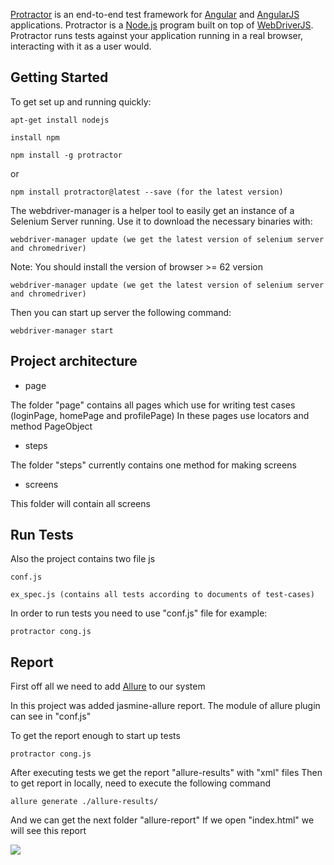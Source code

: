 [Protractor](http://angular.github.io/protractor) is an end-to-end test framework for [Angular](http://angular.io/) and [AngularJS](http://angularjs.org) applications. Protractor is a [Node.js](http://nodejs.org/) program built on top of [WebDriverJS](https://github.com/SeleniumHQ/selenium/wiki/WebDriverJs). Protractor runs tests against your application running in a real browser, interacting with it as a user would.

Getting Started
---------------

To get set up and running quickly:

```
apt-get install nodejs
```

```
install npm
```

```
npm install -g protractor
```
or

```
npm install protractor@latest --save (for the latest version)
```

The webdriver-manager is a helper tool to easily get an instance of a Selenium Server running. Use it to download the necessary binaries with:

```
webdriver-manager update (we get the latest version of selenium server and chromedriver)
```
   Note: You should install the version of browser >= 62 version

```
webdriver-manager update (we get the latest version of selenium server and chromedriver)
```
Then you can start up server the following command:

```
webdriver-manager start
```
Project architecture
--------------------

* page

The folder "page" contains all pages which use for writing test cases (loginPage, homePage and profilePage)
In these pages use locators and method PageObject

* steps

The folder "steps" currently contains one method for making screens

* screens

This folder will contain all screens

Run Tests
---------

Also the project contains two file js

```
conf.js
```

```
ex_spec.js (contains all tests according to documents of test-cases)
```

In order to run tests you need to use "conf.js" file for example:

```
protractor cong.js
```

Report
------
First off all we need to add [Allure](https://docs.qameta.io/allure/) to our system


In this project was added jasmine-allure report. The module of allure plugin can see in "conf.js"

To get the report enough to start up tests

```
protractor cong.js
```

After executing tests we get the report "allure-results" with "xml" files
Then to get report in locally, need to execute the following command

```
allure generate ./allure-results/
```

And we can get the next folder "allure-report"
If we open "index.html" we will see this report


<img src="http://joxi.ru/E2p1djEC9zVRBA">